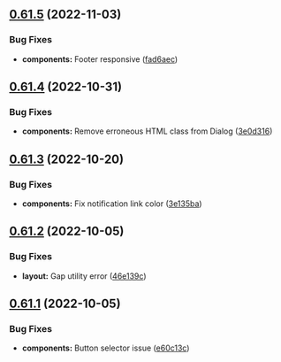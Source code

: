 ## [0.61.5](https://github.com/jacecotton/tcds/compare/v0.61.4...v0.61.5) (2022-11-03)


### Bug Fixes

* **components:** Footer responsive ([fad6aec](https://github.com/jacecotton/tcds/commit/fad6aec644083c156999e9e95ea4bb19e0786cd2))



## [0.61.4](https://github.com/jacecotton/tcds/compare/v0.61.3...v0.61.4) (2022-10-31)


### Bug Fixes

* **components:** Remove erroneous HTML class from Dialog ([3e0d316](https://github.com/jacecotton/tcds/commit/3e0d31650f88e798803f4a932b8fd4e3b8181dd3))



## [0.61.3](https://github.com/jacecotton/tcds/compare/v0.61.2...v0.61.3) (2022-10-20)


### Bug Fixes

* **components:** Fix notification link color ([3e135ba](https://github.com/jacecotton/tcds/commit/3e135ba24b289b89287993a03384244ca4c6b622))



## [0.61.2](https://github.com/jacecotton/tcds/compare/v0.61.1...v0.61.2) (2022-10-05)


### Bug Fixes

* **layout:** Gap utility error ([46e139c](https://github.com/jacecotton/tcds/commit/46e139c3b73f320ec9e7489096815bc63f6c1504))



## [0.61.1](https://github.com/jacecotton/tcds/compare/v0.61.0...v0.61.1) (2022-10-05)


### Bug Fixes

* **components:** Button selector issue ([e60c13c](https://github.com/jacecotton/tcds/commit/e60c13ca8265994a7fa4754b4d85873ce4074c50))



